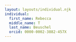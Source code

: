 ```yaml
---
layout: layouts/individual.njk
individual:
  first_name: Rebecca
  middle_name: T
  last_name: Beuschel
  orcid: 0000-0002-3882-457X
---
```

